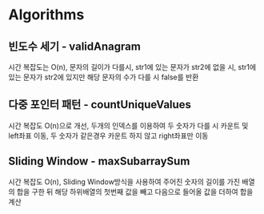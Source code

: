 # Algorithms

## 빈도수 세기 - validAnagram

시간 복잡도는 O(n), 문자의 길이가 다를시, str1에 있는 문자가 str2에 없을 시, str1에 있는 문자가 str2에 있지만 해당 문자의 수가 다를 시 false를 반환

## 다중 포인터 패턴 - countUniqueValues

시간 복잡도 O(n)으로 개선, 두개의 인덱스를 이용하여 두 숫자가 다를 시 카운트 및 left좌표 이동, 두 숫자가 같은경우 카운트 하지 않고 right좌표만 이동

## Sliding Window - maxSubarraySum

시간 복잡도 O(n), Sliding Window방식을 사용하여 주어진 숫자의 길이를 가진 배열의 합을 구한 뒤 해당 하위배열의 첫번째 값을 빼고 다음으로 들어올 값을 더하여 합을 계산
